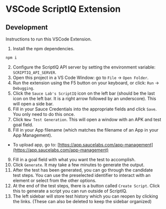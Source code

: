 # VSCode ScriptIQ Extension

## Development

Instructions to run this VSCode Extension.

1. Install the npm dependencies.

```bash
npm i
```

2. Configure the ScriptIQ API server by setting the environment variable: `SCRIPTIQ_API_SERVER`.
3. Open this project in a VS Code Window: go to `File` -> `Open Folder`.
4. Run the extension using the F5 button on your keyboard, or click: `Run` -> `Debugging`.
5. Click the `Sauce Lab's ScriptIQ` icon on the left bar (should be the last icon on the left bar. It is a right arrow followed by an underscore). This will open a side bar.
6. Fill in your Sauce Credentials into the appropriate fields and click `Save`. You only need to do this once.
7. Click `New Test Generation`. This will open a window with an APK and test goal field.
8. Fill in your App filename (which matches the filename of an App in your App Management).

- To upload app, go to: [https://app.saucelabs.com/app-management](https://app.saucelabs.com/app-management)

9. Fill in a goal field with what you want the test to accomplish.
10. Click `Generate`. It may take a few minutes to generate the output.
11. After the test has been generated, you can go through the candidate test steps. You can use the preselected identifier to interact with an element or select from the other options.
12. At the end of the test steps, there is a button called `Create Script`. Click this to generate a script you can run outside of ScriptIQ.
13. The left sidebar will store test history which you can reopen by clicking the links. (These can also be deleted to keep the sidebar organized)
